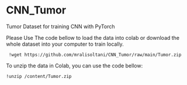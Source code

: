 # CNN_Tumor
Tumor Dataset for training CNN with PyTorch

Please Use The code bellow to load the data into colab or download the whole dataset into your computer to train locally.
```
 !wget https://github.com/mralisoltani/CNN_Tumor/raw/main/Tumor.zip
```
To unzip the data in Colab, you can use the code bellow:
```
!unzip /content/Tumor.zip
```

